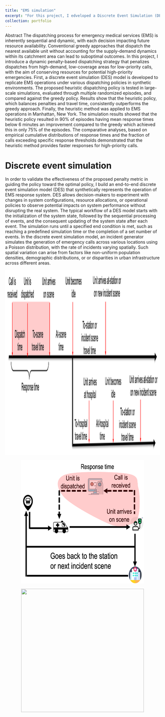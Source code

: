 ```yaml
---
title: "EMS simulation"
excerpt: "For this project, I edveloped a Discrete Event Simulation (DES) to simulate emergency response in an end-to-end manner. "
collection: portfolio
---
```


Abstract
The dispatching process for emergency medical services (EMS) is inherently sequential and dynamic, with each decision impacting future resource availability. Conventional greedy approaches that dispatch the nearest available unit without accounting for the supply-demand dynamics within its catchment area can lead to suboptimal outcomes. In this project, I introduce a dynamic penalty-based dispatching strategy that penalizes dispatches from high-demand, low-coverage areas for low-priority calls, with the aim of conserving resources for potential high-priority emergencies. First, a discrete event simulation (DES) model is developed to replicate EMS operations under various dispatching policies in synthetic environments. The proposed heuristic dispatching policy is tested in large-scale simulations, evaluated through multiple randomized episodes, and compared against the greedy policy. Results show that the heuristic policy, which balances penalties and travel time, consistently outperforms the greedy approach. Finally, the heuristic method was applied to EMS operations in Manhattan, New York. The simulation results showed that the heuristic policy resulted in 90\% of episodes having mean response times below 6 minutes an improvement compared to the greedy which achieved this in only 75\% of the episodes. The comparative analyses, based on empirical cumulative distributions of response times and the fraction of calls exceeding specific response thresholds demonstrated that the heuristic method provides faster responses for high-priority calls.

# Discrete event simulation
In order to validate the effectiveness of the proposed penalty metric in guiding the policy toward the optimal policy, I build an end-to-end discrete event simulation model (DES) that synthetically represents the operation of EMS response system. DES allows decision-makers to experiment with changes in system configurations, resource allocations, or operational policies to observe potential impacts on system performance without disrupting the real system. The typical workflow of a DES model starts with the initialization of the system state, followed by the sequential processing of events, and the consequent updating of the system state after each event. The simulation runs until a specified end condition is met, such as reaching a predefined simulation time or the completion of a set number of events. 
In the discrete event simulation model, an incident generator simulates the generation of emergency calls across various locations using a Poisson distribution, with the rate of incidents varying spatially. Such spatial variation can arise from factors like non-uniform population densities, demographic distributions, or or disparities in urban infrastructure across different areas. 

<p align="center">
<img src="/images/DES_time.png" width="600" height="600" />
</p>

<p align="center">
<img src="/images/DES_loc.png" width="400" height="400" />
</p>

<p align="center">
<img src="/images/ems.gif" width="400" height="400" />
</p>
